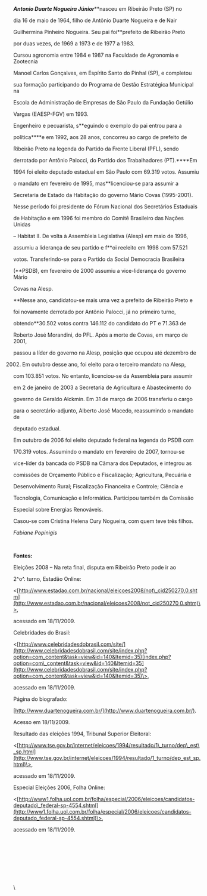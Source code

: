 

 



***Antonio Duarte Nogueira Júnior*****nasceu em Ribeirão Preto (SP) no

dia 16 de maio de 1964, filho de Antônio Duarte Nogueira e de Nair

Guilhermina Pinheiro Nogueira. Seu pai foi**prefeito de Ribeirão Preto

por duas vezes, de 1969 a 1973 e de 1977 a 1983.



Cursou agronomia entre 1984 e 1987 na Faculdade de Agronomia e Zootecnia

Manoel Carlos Gonçalves, em Espírito Santo do Pinhal (SP), e completou

sua formação participando do Programa de Gestão Estratégica Municipal na

Escola de Administração de Empresas de São Paulo da Fundação Getúlio

Vargas (EAESP-FGV) em 1993.



Engenheiro e pecuarista, s**eguindo o exemplo do pai entrou para a

política****e em 1992, aos 28 anos, concorreu ao cargo de prefeito de

Ribeirão Preto na legenda do Partido da Frente Liberal (PFL), sendo

derrotado por Antônio Palocci, do Partido dos Trabalhadores (PT).****Em

1994 foi eleito deputado estadual em São Paulo com 69.319 votos. Assumiu

o mandato em fevereiro de 1995, mas**licenciou-se para assumir a

Secretaria de Estado da Habitação do governo Mário Covas (1995-2001).

Nesse período foi presidente do Fórum Nacional dos Secretários Estaduais

de Habitação e em 1996 foi membro do Comitê Brasileiro das Nações Unidas

– Habitat II. De volta à Assembleia Legislativa (Alesp) em maio de 1996,

assumiu a liderança de seu partido e f**oi reeleito em 1998 com 57.521

votos. Transferindo-se para o Partido da Social Democracia Brasileira

(**PSDB), em fevereiro de 2000 assumiu a vice-liderança do governo Mário

Covas na Alesp.



**Nesse ano, candidatou-se mais uma vez a prefeito de Ribeirão Preto e

foi novamente derrotado por Antônio Palocci, já no primeiro turno,

obtendo**30.502 votos contra 146.112 do candidato do PT e 71.363 de

Roberto José Morandini, do PFL. Após a morte de Covas, em março de 2001,

passou a líder do governo na Alesp, posição que ocupou até dezembro de

2002. Em outubro desse ano, foi eleito para o terceiro mandato na Alesp,

com 103.851 votos. No entanto, licenciou-se da Assembleia para assumir

em 2 de janeiro de 2003 a Secretaria de Agricultura e Abastecimento do

governo de Geraldo Alckmin. Em 31 de março de 2006 transferiu o cargo

para o secretário-adjunto, Alberto José Macedo, reassumindo o mandato de

deputado estadual.



Em outubro de 2006 foi eleito deputado federal na legenda do PSDB com

170.319 votos. Assumindo o mandato em fevereiro de 2007, tornou-se

vice-líder da bancada do PSDB na Câmara dos Deputados, e integrou as

comissões de Orçamento Público e Fiscalização; Agricultura, Pecuária e

Desenvolvimento Rural; Fiscalização Financeira e Controle; Ciência e

Tecnologia, Comunicação e Informática. Participou também da Comissão

Especial sobre Energias Renováveis.



Casou-se com Cristina Helena Cury Nogueira, com quem teve três filhos.



*Fabiane Popinigis*



 



**Fontes:**



Eleições 2008 – Na reta final, disputa em Ribeirão Preto pode ir ao

2^o^. turno, Estadão Online:

\<[http://www.estadao.com.br/nacional/eleicoes2008/not\_cid250270,0.shtm](http://www.estadao.com.br/nacional/eleicoes2008/not_cid250270,0.shtm)\>,

acessado em 18/11/2009.



Celebridades do Brasil:

\<[http://www.celebridadesdobrasil.com/site/](http://www.celebridadesdobrasil.com/site/index.php?option=com_content&task=view&id=140&Itemid=35)[index.php?option=com\_content&task=view&id=140&Itemid=35](http://www.celebridadesdobrasil.com/site/index.php?option=com_content&task=view&id=140&Itemid=35)\>,

acessado em 18/11/2009.



Página do biografado:

[http://www.duartenogueira.com.br/](http://www.duartenogueira.com.br/).

Acesso em 18/11/2009.



Resultado das eleições 1994, Tribunal Superior Eleitoral:

\<[http://www.tse.gov.br/internet/eleicoes/1994/resultado/1\_turno/dep\_est\_sp.html](http://www.tse.gov.br/internet/eleicoes/1994/resultado/1_turno/dep_est_sp.html)\>,

acessado em 18/11/2009.



Especial Eleições 2006, Folha Online:

\<[http://www1.folha.uol.com.br/folha/especial/2006/eleicoes/candidatos-deputado\_federal-sp-4554.shtml](http://www1.folha.uol.com.br/folha/especial/2006/eleicoes/candidatos-deputado_federal-sp-4554.shtml)\>,

acessado em 18/11/2009.



 



 



 



 



\

  

